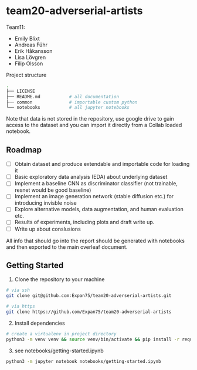 # team20-adverserial-artists

Team11:

<ul>
    <li>Emily Blixt</li>
    <li>Andreas Führ</li>
    <li>Erik Håkansson</li>
    <li>Lisa Lövgren</li>
    <li>Filip Olsson</li>
</ul>

Project structure

```bash
.
├── LICENSE
├── README.md           # all documentation
├── common              # importable custom python
└── notebooks           # all jupyter notebooks
```

Note that data is not stored in the repository, use google drive to gain access to the dataset and you can import it directly from a Collab loaded notebook.

## Roadmap

- [ ] Obtain dataset and produce extendable and importable code for loading it
- [ ] Basic exploratory data analysis (EDA) about underlying dataset
- [ ] Implement a baseline CNN as discriminator classifier (not trainable, resnet would be good baseline)
- [ ] Implement an image generation network (stable diffusion etc.) for introducing invisble noise
- [ ] Explore alternative models, data augmentation, and human evaluation etc.
- [ ] Results of experiments, including plots and draft write up.
- [ ] Write up about conslusions

All info that should go into the report should be generated with notebooks and then exported to the main overleaf document.

## Getting Started

1. Clone the repository to your machine

```bash
# via ssh
git clone git@github.com:Expan75/team20-adverserial-artists.git

# via https
git clone https://github.com/Expan75/team20-adverserial-artists
```

2. Install dependencies

```bash
# create a virtualenv in project directory
python3 -m venv venv && source venv/bin/activate && pip install -r requirements.txt
```

3. see notebooks/getting-started.ipynb

```bash
python3 -m jupyter notebook notebooks/getting-started.ipynb
```
